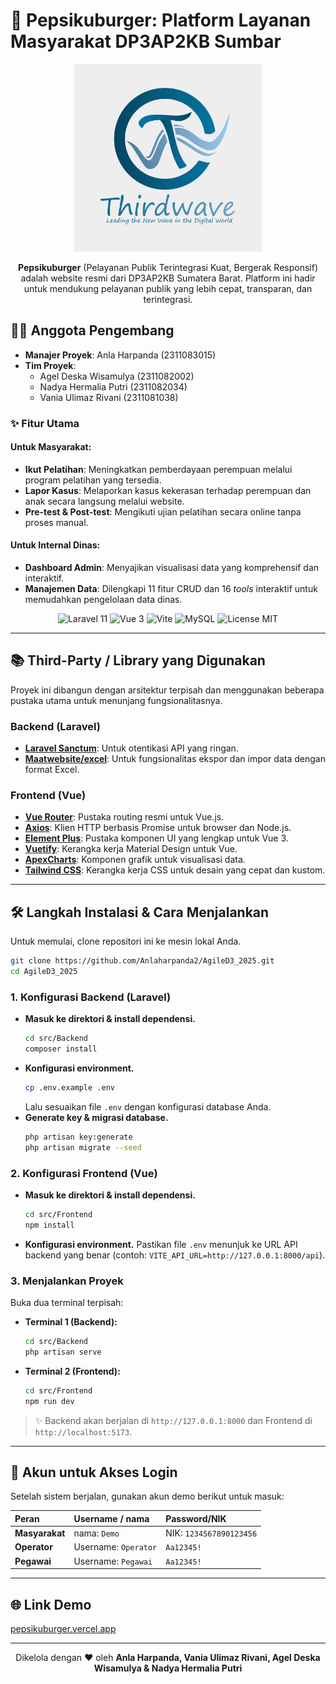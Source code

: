 # 🚀 Pepsikuburger: Platform Layanan Masyarakat DP3AP2KB Sumbar

<p align="center">
  <img src="assets/Logo/logo.png" alt="Logo Pepsikuburger" width="300">
</p>

<p align="center">
  <b>Pepsikuburger</b> (Pelayanan Publik Terintegrasi Kuat, Bergerak Responsif) adalah website resmi dari DP3AP2KB Sumatera Barat. Platform ini hadir untuk mendukung pelayanan publik yang lebih cepat, transparan, dan terintegrasi.
</p>

## 👩‍💻 Anggota Pengembang

* **Manajer Proyek**: Anla Harpanda (2311083015)
* **Tim Proyek**:
    * Agel Deska Wisamulya (2311082002)
    * Nadya Hermalia Putri (2311082034)
    * Vania Ulimaz Rivani (2311081038)
### ✨ Fitur Utama

#### Untuk Masyarakat:
- **Ikut Pelatihan**: Meningkatkan pemberdayaan perempuan melalui program pelatihan yang tersedia.
- **Lapor Kasus**: Melaporkan kasus kekerasan terhadap perempuan dan anak secara langsung melalui website.
- **Pre-test & Post-test**: Mengikuti ujian pelatihan secara online tanpa proses manual.

#### Untuk Internal Dinas:
- **Dashboard Admin**: Menyajikan visualisasi data yang komprehensif dan interaktif.
- **Manajemen Data**: Dilengkapi 11 fitur CRUD dan 16 *tools* interaktif untuk memudahkan pengelolaan data dinas.

<p align="center">
  <img src="https://img.shields.io/badge/Laravel-11-FF2D20?style=for-the-badge&logo=laravel" alt="Laravel 11">
  <img src="https://img.shields.io/badge/Vue.js-3-4FC08D?style=for-the-badge&logo=vue.js" alt="Vue 3">
  <img src="https://img.shields.io/badge/Vite-B73BFE?style=for-the-badge&logo=vite" alt="Vite">
  <img src="https://img.shields.io/badge/MySQL-4479A1?style=for-the-badge&logo=mysql" alt="MySQL">
  <img src="https://img.shields.io/badge/License-MIT-yellow.svg?style=for-the-badge" alt="License MIT">
</p>

---

## 📚 Third-Party / Library yang Digunakan

Proyek ini dibangun dengan arsitektur terpisah dan menggunakan beberapa pustaka utama untuk menunjang fungsionalitasnya.

### Backend (Laravel)
- **[Laravel Sanctum](https://laravel.com/docs/11.x/sanctum)**: Untuk otentikasi API yang ringan.
- **[Maatwebsite/excel](https://docs.laravel-excel.com/3.1/getting-started/)**: Untuk fungsionalitas ekspor dan impor data dengan format Excel.

### Frontend (Vue)
- **[Vue Router](https://router.vuejs.org/)**: Pustaka routing resmi untuk Vue.js.
- **[Axios](https://axios-http.com/)**: Klien HTTP berbasis Promise untuk browser dan Node.js.
- **[Element Plus](https://element-plus.org/)**: Pustaka komponen UI yang lengkap untuk Vue 3.
- **[Vuetify](https://vuetifyjs.com/)**: Kerangka kerja Material Design untuk Vue.
- **[ApexCharts](https://apexcharts.com/)**: Komponen grafik untuk visualisasi data.
- **[Tailwind CSS](https://tailwindcss.com/)**: Kerangka kerja CSS untuk desain yang cepat dan kustom.

---

## 🛠️ Langkah Instalasi & Cara Menjalankan

Untuk memulai, clone repositori ini ke mesin lokal Anda.

```bash
git clone https://github.com/Anlaharpanda2/AgileD3_2025.git
cd AgileD3_2025
```

### 1. Konfigurasi Backend (Laravel)

- **Masuk ke direktori & install dependensi.**
  ```bash
  cd src/Backend
  composer install
  ```
- **Konfigurasi environment.**
  ```bash
  cp .env.example .env
  ```
  Lalu sesuaikan file `.env` dengan konfigurasi database Anda.
- **Generate key & migrasi database.**
  ```bash
  php artisan key:generate
  php artisan migrate --seed
  ```

### 2. Konfigurasi Frontend (Vue)

- **Masuk ke direktori & install dependensi.**
  ```bash
  cd src/Frontend
  npm install
  ```
- **Konfigurasi environment.** Pastikan file `.env` menunjuk ke URL API backend yang benar (contoh: `VITE_API_URL=http://127.0.0.1:8000/api`).

### 3. Menjalankan Proyek

Buka dua terminal terpisah:

- **Terminal 1 (Backend):**
  ```bash
  cd src/Backend
  php artisan serve
  ```
- **Terminal 2 (Frontend):**
  ```bash
  cd src/Frontend
  npm run dev
  ```

> ✨ Backend akan berjalan di `http://127.0.0.1:8000` dan Frontend di `http://localhost:5173`.

---

## 🔑 Akun untuk Akses Login

Setelah sistem berjalan, gunakan akun demo berikut untuk masuk:

| Peran       | Username / nama                | Password/NIK   |
| :---------- | :---------------------------- | :--------- |
| **Masyarakat** | nama: `Demo`        | NIK: `1234567890123456` |
| **Operator**  | Username: `Operator`          | `Aa12345!` |
| **Pegawai**   | Username: `Pegawai`           | `Aa12345!` |

---

## 🌐 Link Demo

[pepsikuburger.vercel.app](https://pepsikuburger.vercel.app)

---

<p align="center">
  Dikelola dengan ❤️ oleh <b>Anla Harpanda, Vania Ulimaz Rivani, Agel Deska Wisamulya & Nadya Hermalia Putri</b>
</p>
